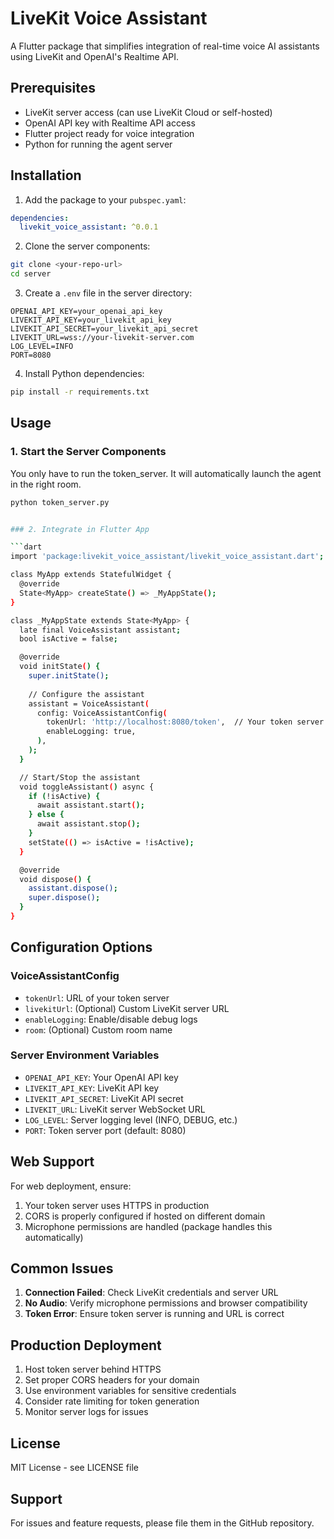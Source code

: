 # LiveKit Voice Assistant

A Flutter package that simplifies integration of real-time voice AI assistants using LiveKit and OpenAI's Realtime API.

## Prerequisites

- LiveKit server access (can use LiveKit Cloud or self-hosted)
- OpenAI API key with Realtime API access
- Flutter project ready for voice integration
- Python for running the agent server

## Installation

1. Add the package to your `pubspec.yaml`:
```yaml
dependencies:
  livekit_voice_assistant: ^0.0.1
```

2. Clone the server components:
```bash
git clone <your-repo-url>
cd server
```

3. Create a `.env` file in the server directory:
```env
OPENAI_API_KEY=your_openai_api_key
LIVEKIT_API_KEY=your_livekit_api_key
LIVEKIT_API_SECRET=your_livekit_api_secret
LIVEKIT_URL=wss://your-livekit-server.com
LOG_LEVEL=INFO
PORT=8080
```

4. Install Python dependencies:
```bash
pip install -r requirements.txt
```

## Usage

### 1. Start the Server Components

You only have to run the token_server. It will automatically launch the agent in the right room.

```bash
python token_server.py


### 2. Integrate in Flutter App

```dart
import 'package:livekit_voice_assistant/livekit_voice_assistant.dart';

class MyApp extends StatefulWidget {
  @override
  State<MyApp> createState() => _MyAppState();
}

class _MyAppState extends State<MyApp> {
  late final VoiceAssistant assistant;
  bool isActive = false;

  @override
  void initState() {
    super.initState();
    
    // Configure the assistant
    assistant = VoiceAssistant(
      config: VoiceAssistantConfig(
        tokenUrl: 'http://localhost:8080/token',  // Your token server URL
        enableLogging: true,
      ),
    );
  }

  // Start/Stop the assistant
  void toggleAssistant() async {
    if (!isActive) {
      await assistant.start();
    } else {
      await assistant.stop();
    }
    setState(() => isActive = !isActive);
  }

  @override
  void dispose() {
    assistant.dispose();
    super.dispose();
  }
}
```

## Configuration Options

### VoiceAssistantConfig
- `tokenUrl`: URL of your token server
- `livekitUrl`: (Optional) Custom LiveKit server URL
- `enableLogging`: Enable/disable debug logs
- `room`: (Optional) Custom room name

### Server Environment Variables
- `OPENAI_API_KEY`: Your OpenAI API key
- `LIVEKIT_API_KEY`: LiveKit API key
- `LIVEKIT_API_SECRET`: LiveKit API secret  
- `LIVEKIT_URL`: LiveKit server WebSocket URL
- `LOG_LEVEL`: Server logging level (INFO, DEBUG, etc.)
- `PORT`: Token server port (default: 8080)

## Web Support

For web deployment, ensure:
1. Your token server uses HTTPS in production
2. CORS is properly configured if hosted on different domain
3. Microphone permissions are handled (package handles this automatically)

## Common Issues

1. **Connection Failed**: Check LiveKit credentials and server URL
2. **No Audio**: Verify microphone permissions and browser compatibility
3. **Token Error**: Ensure token server is running and URL is correct

## Production Deployment

1. Host token server behind HTTPS
2. Set proper CORS headers for your domain
3. Use environment variables for sensitive credentials
4. Consider rate limiting for token generation
5. Monitor server logs for issues

## License

MIT License - see LICENSE file

## Support

For issues and feature requests, please file them in the GitHub repository.
